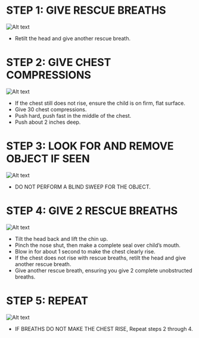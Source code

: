 # STEP 1: GIVE RESCUE BREATHS

![Alt text](/Images/InfantCPR/infantCPR17.jpg)

- Retilt the head and give another rescue breath.

# STEP 2: GIVE CHEST COMPRESSIONS

![Alt text](/Images/InfantCPR/infantCPR19.jpg)

- If the chest still does not rise, ensure the child is on firm, flat surface.
- Give 30 chest compressions.
- Push hard, push fast in the middle of the chest.
- Push about 2 inches deep.

# STEP 3: LOOK FOR AND REMOVE OBJECT IF SEEN

![Alt text](/Images/InfantChoking/infantChoking10.jpg)

- DO NOT PERFORM A BLIND SWEEP FOR THE OBJECT.

# STEP 4: GIVE 2 RESCUE BREATHS

![Alt text](/Images/InfantCPR/infantCPR17.jpg)

- Tilt the head back and lift the chin up.
- Pinch the nose shut, then make a
  complete seal over child’s mouth.
- Blow in for about 1 second to make the
  chest clearly rise.
- If the chest does not rise with rescue breaths, retilt the head and give another rescue breath.
- Give another rescue breath, ensuring you give 2 complete unobstructed breaths.

# STEP 5: REPEAT

![Alt text](/Images/InfantChoking/infantChoking12.jpg)

- IF BREATHS DO NOT MAKE THE CHEST RISE, Repeat steps 2 through 4.

